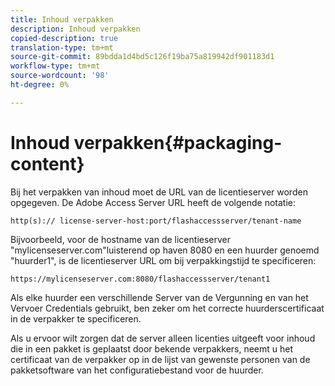 ```yaml
---
title: Inhoud verpakken
description: Inhoud verpakken
copied-description: true
translation-type: tm+mt
source-git-commit: 89bdda1d4bd5c126f19ba75a819942df901183d1
workflow-type: tm+mt
source-wordcount: '98'
ht-degree: 0%

---
```



# Inhoud verpakken{#packaging-content}

Bij het verpakken van inhoud moet de URL van de licentieserver worden opgegeven. De Adobe Access Server URL heeft de volgende notatie:

```
http(s):// license-server-host:port/flashaccessserver/tenant-name
```

Bijvoorbeeld, voor de hostname van de licentieserver &quot;mylicenseserver.com&quot;luisterend op haven 8080 en een huurder genoemd &quot;huurder1&quot;, is de licentieserver URL om bij verpakkingstijd te specificeren:

```
https://mylicenseserver.com:8080/flashaccessserver/tenant1
```

Als elke huurder een verschillende Server van de Vergunning en van het Vervoer Credentials gebruikt, ben zeker om het correcte huurderscertificaat in de verpakker te specificeren.

Als u ervoor wilt zorgen dat de server alleen licenties uitgeeft voor inhoud die in een pakket is geplaatst door bekende verpakkers, neemt u het certificaat van de verpakker op in de lijst van gewenste personen van de pakketsoftware van het configuratiebestand voor de huurder.
